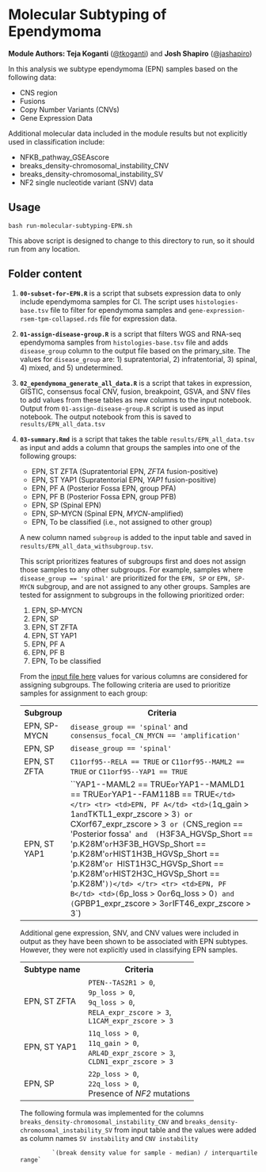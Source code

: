 # Molecular Subtyping of Ependymoma

__Module Authors: Teja Koganti__ ([@tkoganti](https://github.com/tkoganti)) and __Josh Shapiro__ ([@jashapiro](https://github.com/jashapiro))

In this analysis we subtype ependymoma (EPN) samples based on the following data: 
- CNS region
- Fusions
- Copy Number Variants (CNVs)
- Gene Expression Data

Additional molecular data included in the module results but not explicitly used in classification include: 
- NFKB_pathway_GSEAscore
- breaks_density-chromosomal_instability_CNV
- breaks_density-chromosomal_instability_SV
- NF2 single nucleotide variant (SNV) data

## Usage
`bash run-molecular-subtyping-EPN.sh`

This above  script is designed to change to this directory to run, so it should run from any location.

## Folder content

1. __`00-subset-for-EPN.R`__ is a script that subsets expression data to only include ependymoma samples for CI. The script uses `histologies-base.tsv` file to filter for ependymoma samples and `gene-expression-rsem-tpm-collapsed.rds` file for expression data.

2. __`01-assign-disease-group.R`__ is a script that filters WGS and RNA-seq ependymoma samples from `histologies-base.tsv` file and adds `disease_group` column to the output file based on the primary_site. The values for `disease_group` are: 1) supratentorial, 2) infratentorial, 3) spinal, 4) mixed, and 5) undetermined.

3. __`02_ependymoma_generate_all_data.R`__  is a script that takes in expression, GISTIC, consensus focal CNV, fusion, breakpoint, GSVA, and SNV files to add values from these tables as new columns to the input notebook. Output from `01-assign-disease-group.R` script is used as input notebook. The output notebook from this is saved to `results/EPN_all_data.tsv`

4. __`03-summary.Rmd`__ is a script that takes the table `results/EPN_all_data.tsv`  as input and adds a column that groups the samples into one of the following groups:
    - EPN, ST ZFTA (Supratentorial EPN, _ZFTA_ fusion-positive)
    - EPN, ST YAP1 (Supratentorial EPN, _YAP1_ fusion-positive)
    - EPN, PF A (Posterior Fossa EPN, group PFA)
    - EPN, PF B (Posterior Fossa EPN, group PFB)
    - EPN, SP (Spinal EPN)
    - EPN, SP-MYCN (Spinal EPN, _MYCN_-amplified)
    - EPN, To be classified (i.e., not assigned to other group)

    A new column named `subgroup` is added to the input table and saved in `results/EPN_all_data_withsubgroup.tsv`.

    This script prioritizes features of subgroups first and does not assign those samples to any other subgroups. For example, samples where `disease_group == 'spinal'` are prioritized for the `EPN, SP` or `EPN, SP-MYCN` subgroup, and are not assigned to any other groups. Samples are tested for assignment to subgroups in the following prioritized order:
    1) EPN, SP-MYCN
    2) EPN, SP
    3) EPN, ST ZFTA
    4) EPN, ST YAP1
    5) EPN, PF A 
    6) EPN, PF B
    7) EPN, To be classified

    From the [input file here](https://github.com/AlexsLemonade/OpenPBTA-analysis/blob/master/analyses/molecular-subtyping-EPN/results/EPN_all_data.tsv) values for various columns are considered for assigning subgroups. The following criteria are used to prioritize samples for assignment to each group: 
            <table>
                <tr>
                    <th>Subgroup</th>
                    <th>Criteria</th>
                </tr>
                <tr>
                    <td>EPN, SP-MYCN</td>
                    <td>`disease_group == 'spinal'` and `consensus_focal_CN_MYCN == 'amplification'`</td>
                </tr>
                <tr>
                    <td>EPN, SP</td>
                    <td>`disease_group == 'spinal'`</td>
                </tr>
                <tr>
                    <td>EPN, ST ZFTA</td>
                    <td>`C11orf95--RELA == TRUE` or `C11orf95--MAML2 == TRUE` or `C11orf95--YAP1 == TRUE`</td>
                </tr>
                <tr>
                    <td>EPN, ST YAP1</td>
                    <td>``YAP1--MAML2 == TRUE` or `YAP1--MAMLD1 == TRUE` or `YAP1--FAM118B == TRUE`</td>
                </tr>
                <tr>
                    <td>EPN, PF A</td>
                    <td>(`1q_gain > 1` and `TKTL1_expr_zscore > 3`) or `CXorf67_expr_zscore > 3` or (`CNS_region == 'Posterior fossa'` and 
      (`H3F3A_HGVSp_Short == 'p.K28M'` or `H3F3B_HGVSp_Short == 'p.K28M'` or `HIST1H3B_HGVSp_Short == 'p.K28M'` or 
         `HIST1H3C_HGVSp_Short == 'p.K28M'` or `HIST2H3C_HGVSp_Short == 'p.K28M'`))</td>
                </tr>
                <tr>
                    <td>EPN, PF B</td>
                    <td>(`6p_loss > 0` or `6q_loss > 0`) and (`GPBP1_expr_zscore > 3` or `IFT46_expr_zscore > 3`)</td>
                </tr>
            </table>

    Additional gene expression, SNV, and CNV values were included in output as they have been shown to be associated with EPN subtypes. However, they were not explicitly used in classifying EPN samples.
            <table>
                <tr>
                    <th>Subtype name</th>
                    <th>Criteria</th>
                </tr>
                <tr>
                    <td>EPN, ST ZFTA</td>
                    <td>`PTEN--TAS2R1 > 0`, <br/> `9p_loss > 0`, <br/> `9q_loss > 0`, <br/> `RELA_expr_zscore > 3`, <br/> `L1CAM_expr_zscore > 3` </td>
                </tr>
                <tr>
                    <td>EPN, ST YAP1</td>
                    <td>`11q_loss > 0`, <br/> `11q_gain > 0`, <br/> `ARL4D_expr_zscore > 3`, <br/> `CLDN1_expr_zscore > 3` </td>
                </tr>
                <tr>
                    <td>EPN, SP</td>
                    <td>`22p_loss > 0`, <br/> `22q_loss > 0`, <br/> Presence of _NF2_ mutations</td>
                </tr>
            </table>  

      The following formula was implemented for the columns `breaks_density-chromosomal_instability_CNV` and `breaks_density-chromosomal_instability_SV` from input table and the values were added as column names `SV instability` and `CNV instability`

                `(break density value for sample - median) / interquartile range`   
